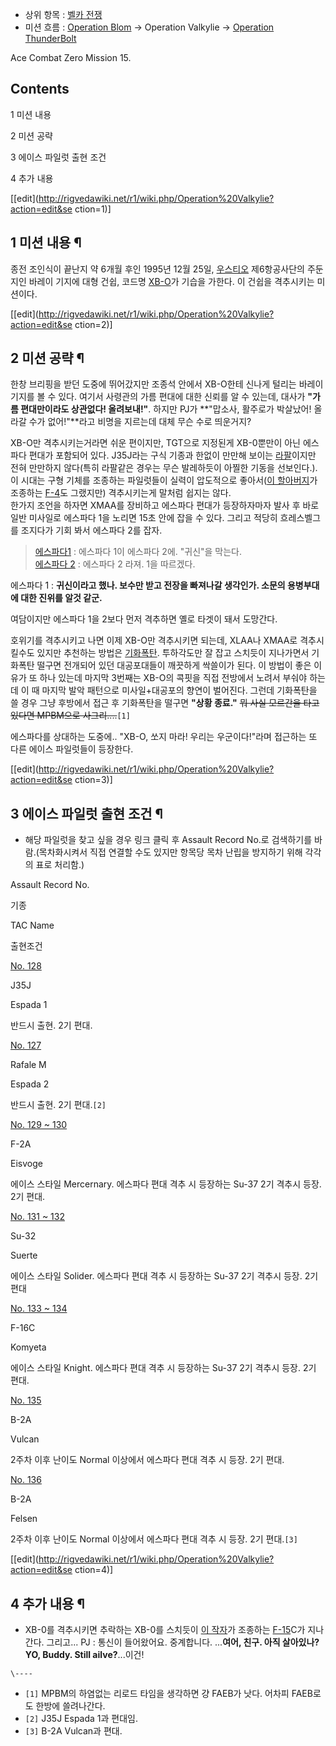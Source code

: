   * 상위 항목 : [벨카 전쟁](%EB%B2%A8%EC%B9%B4%20%EC%A0%84%EC%9F%81.md)
  * 미션 흐름 : [Operation Blom](Operation%20Blom.md) -> Operation Valkylie -> [Operation ThunderBolt](Operation%20ThunderBolt.md)  

Ace Combat Zero Mission 15.

## Contents

    

1 미션 내용

2 미션 공략

3 에이스 파일럿 출현 조건

4 추가 내용

[[edit](http://rigvedawiki.net/r1/wiki.php/Operation%20Valkylie?action=edit&se
ction=1)]

## 1 미션 내용 ¶

  

종전 조인식이 끝난지 약 6개월 후인 1995년 12월 25일,
[우스티오](%EC%9A%B0%EC%8A%A4%ED%8B%B0%EC%98%A4.md) 제6항공사단의 주둔지인 바레이 기지에 대형 건쉽,
코드명 [XB-O](XB-O.md)가 기습을 가한다. 이 건쉽을 격추시키는 미션이다.

[[edit](http://rigvedawiki.net/r1/wiki.php/Operation%20Valkylie?action=edit&se
ction=2)]

## 2 미션 공략 ¶

한창 브리핑을 받던 도중에 뛰어갔지만 조종석 안에서 XB-O한테 신나게 털리는 바레이 기지를 볼 수 있다. 여기서 사령관의 가름 편대에 대한
신뢰를 알 수 있는데, 대사가 **"가름 편대만이라도 상관없다! 올려보내!"**. 하지만 PJ가 **"맙소사, 활주로가 박살났어! 올라갈
수가 없어!"**라고 비명을 지르는데 대체 무슨 수로 띄운거지?

  
  
  

XB-O만 격추시키는거라면 쉬운 편이지만, TGT으로 지정된게 XB-0뿐만이 아닌 에스파다 편대가 포함되어 있다. J35J라는 구식 기종과
한없이 만만해 보이는 [라팔](%EB%9D%BC%ED%8C%94.md)이지만 전혀 만만하지 않다(특히 라팔같은 경우는 무슨 발레하듯이
아찔한 기동을 선보인다.). 이 시대는 구형 기체를 조종하는 파일럿들이 실력이 압도적으로 좋아서([이 할아버지](%EB%94%94%ED%8A%B8%EB%A6%AC%ED%9E%88%20%EC%BC%88%EB%9F%AC%EB%A7%8C.md)가 조종하는
[F-4](F-4.md)도 그랬지만) 격추시키는게 말처럼 쉽지는 않다.  
한가지 조언을 하자면 XMAA를 장비하고 에스파다 편대가 등장하자마자 발사 후 바로 일반 미사일로 에스파다 1을 노리면 15초 안에 잡을 수
있다. 그리고 적당히 흐레스벨그를 조지다가 기회 봐서 에스파다 2를 잡자.

  

> [에스파다1](%EC%95%8C%EB%B2%A0%EB%A5%B4%ED%86%A0%20%EB%A1%9C%ED%8E%98%EC%A6%88.md) :
에스파다 1이 에스파다 2에. "귀신"을 막는다.  
[에스파다 2](%EB%A7%88%EB%A5%B4%EC%84%B8%EB%9D%BC%20%EB%B0%94%EC%8A%A4%ED%80%98%EC%A6%88.md) : 에스파다 2 라져. 1을 따르겠다.  
  
에스파다 1 : **귀신이라고 했나. 보수만 받고 전장을 빠져나갈 생각인가. 소문의 용병부대에 대한 진위를 알것 같군.**

  
여담이지만 에스파다 1을 2보다 먼저 격추하면 옐로 타겟이 돼서 도망간다.

  

호위기를 격추시키고 나면 이제 XB-O만 격추시키면 되는데, XLAA나 XMAA로 격추시킬수도 있지만 추천하는 방법은
[기화폭탄](%EA%B8%B0%ED%99%94%ED%8F%AD%ED%83%84.md). 투하각도만 잘 잡고 스치듯이 지나가면서 기화폭탄
떨구면 전개되어 있던 대공포대들이 깨끗하게 싹쓸이가 된다. 이 방법이 좋은 이유가 또 하나 있는데 마지막 3번째는 XB-O의 콕핏을 직접
전방에서 노려서 부숴야 하는데 이 때 마지막 발악 패턴으로 미사일+대공포의 향연이 벌어진다. 그런데 기화폭탄을 쓸 경우 그냥 후방에서 접근
후 기화폭탄을 떨구면 **"상황 종료."** <del>뭐 사실 모르간을 타고있다면 MPBM으로 사그리....</del>`[1]`

  

에스파다를 상대하는 도중에.. "XB-O, 쏘지 마라! 우리는 우군이다!"라며 접근하는 또 다른 에이스 파일럿들이 등장한다.

[[edit](http://rigvedawiki.net/r1/wiki.php/Operation%20Valkylie?action=edit&se
ction=3)]

## 3 에이스 파일럿 출현 조건 ¶

  * 해당 파일럿을 찾고 싶을 경우 링크 클릭 후 Assault Record No.로 검색하기를 바람.(목차화시켜서 직접 연결할 수도 있지만 항목당 목차 난립을 방지하기 위해 각각의 표로 처리함.)  

Assault Record No.

기종

TAC Name

출현조건

[No. 128](%EB%B2%A8%EC%B9%B4%20%EC%A0%84%EC%9F%81/%EC%96%B4%EC%84%A4%ED%8A%B8%20%EB%A0%88%EC%BD%94%EB%93%9C/101-168.md)

J35J

Espada 1

반드시 출현. 2기 편대.

[No. 127](%EB%B2%A8%EC%B9%B4%20%EC%A0%84%EC%9F%81/%EC%96%B4%EC%84%A4%ED%8A%B8%20%EB%A0%88%EC%BD%94%EB%93%9C/101-168.md)

Rafale M

Espada 2

반드시 출현. 2기 편대.`[2]`

[No. 129 ~ 130](%EB%B2%A8%EC%B9%B4%20%EC%A0%84%EC%9F%81/%EC%96%B4%EC%84%A4%ED%8A%B8%20%EB%A0%88%EC%BD%94%EB%93%9C/101-168.md)

F-2A

Eisvoge

에이스 스타일 Mercernary. 에스파다 편대 격추 시 등장하는 Su-37 2기 격추시 등장. 2기 편대.

[No. 131 ~ 132](%EB%B2%A8%EC%B9%B4%20%EC%A0%84%EC%9F%81/%EC%96%B4%EC%84%A4%ED%8A%B8%20%EB%A0%88%EC%BD%94%EB%93%9C/101-168.md)

Su-32

Suerte

에이스 스타일 Solider. 에스파다 편대 격추 시 등장하는 Su-37 2기 격추시 등장. 2기 편대

[No. 133 ~ 134](%EB%B2%A8%EC%B9%B4%20%EC%A0%84%EC%9F%81/%EC%96%B4%EC%84%A4%ED%8A%B8%20%EB%A0%88%EC%BD%94%EB%93%9C/101-168.md)

F-16C

Komyeta

에이스 스타일 Knight. 에스파다 편대 격추 시 등장하는 Su-37 2기 격추시 등장. 2기 편대.

[No. 135](%EB%B2%A8%EC%B9%B4%20%EC%A0%84%EC%9F%81/%EC%96%B4%EC%84%A4%ED%8A%B8%20%EB%A0%88%EC%BD%94%EB%93%9C/101-168.md)

B-2A

Vulcan

2주차 이후 난이도 Normal 이상에서 에스파다 편대 격추 시 등장. 2기 편대.

[No. 136](%EB%B2%A8%EC%B9%B4%20%EC%A0%84%EC%9F%81/%EC%96%B4%EC%84%A4%ED%8A%B8%20%EB%A0%88%EC%BD%94%EB%93%9C/101-168.md)

B-2A

Felsen

2주차 이후 난이도 Normal 이상에서 에스파다 편대 격추 시 등장. 2기 편대.`[3]`

[[edit](http://rigvedawiki.net/r1/wiki.php/Operation%20Valkylie?action=edit&se
ction=4)]

## 4 추가 내용 ¶

  

  * XB-0를 격추시키면 추락하는 XB-0를 스치듯이 [이 작자](%EB%9E%98%EB%A6%AC%20%ED%8F%B4%ED%81%AC.md)가 조종하는 [F-15](F-15.md)C가 지나간다. 그리고... PJ : 통신이 들어왔어요. 중계합니다. ...**여어, 친구. 아직 살아있나? YO, Buddy. Still ailve?**...이건!

`\----`

  * `[1]` MPBM의 하염없는 리로드 타임을 생각하면 걍 FAEB가 낫다. 어차피 FAEB로도 한방에 쓸려나간다.
  * `[2]` J35J Espada 1과 편대임.
  * `[3]` B-2A Vulcan과 편대.

